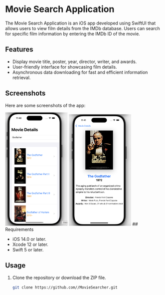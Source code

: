 # Movie Search Application

The Movie Search Application is an iOS app developed using SwiftUI that allows users to view film details from the IMDb database. Users can search for specific film information by entering the IMDb ID of the movie.

## Features

- Display movie title, poster, year, director, writer, and awards.
- User-friendly interface for showcasing film details.
- Asynchronous data downloading for fast and efficient information retrieval.

## Screenshots
Here are some screenshots of the app:

<img src="screenshot1.png" alt="screenshot1" width="200"/>
<img src="screeenshot2.png" alt="screenshot2" width="200"/>
## Requirements

- iOS 14.0 or later.
- Xcode 12 or later.
- Swift 5 or later.

## Usage

1. Clone the repository or download the ZIP file.

   ```bash
   git clone https://github.com//MovieSearcher.git
